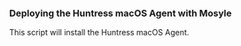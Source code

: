 ### Deploying the Huntress macOS Agent with Mosyle

This script will install the Huntress macOS Agent.
